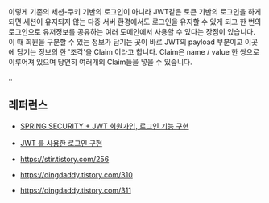 이렇게 기존의 세션-쿠키 기반의 로그인이 아니라 JWT같은 토큰 기반의 로그인을 하게 되면 세션이 유지되지 않는 다중 서버 환경에서도 로그인을 유지할 수 있게 되고 한 번의 로그인으로 유저정보를 공유하는 여러 도메인에서 사용할 수 있다는 장점이 있습니다.
이 때 회원을 구분할 수 있는 정보가 담기는 곳이 바로 JWT의 payload 부분이고 이곳에 담기는 정보의 한 '조각'을 Claim 이라고 합니다. Claim은 name / value 한 쌍으로 이루어져 있으며 당연히 여러개의 Claim들을 넣을 수 있습니다.



..

## 레퍼런스 ##

* [SPRING SECURITY + JWT 회원가입, 로그인 기능 구현](https://webfirewood.tistory.com/115)

* [JWT 를 사용한 로그인 구현](https://llshl.tistory.com/28)

* https://stir.tistory.com/256

* https://oingdaddy.tistory.com/310

* https://oingdaddy.tistory.com/311
